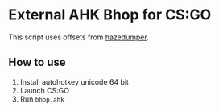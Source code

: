 # External AHK Bhop for CS:GO
This script uses offsets from [hazedumper](https://github.com/frk1/hazedumper).

## How to use
1. Install autohotkey unicode 64 bit
2. Launch CS:GO
3. Run `bhop.ahk`
